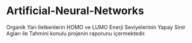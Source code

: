 # Artificial-Neural-Networks
Organik Yarı Iletkenlerin HOMO ve LUMO Enerji Seviyelerinin Yapay Sinir Agları ile Tahmini konulu projenin raporunu içermektedir.
